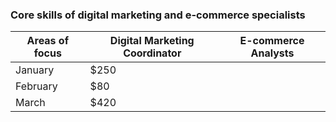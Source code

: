 ### Core skills of digital marketing and e-commerce specialists

| Areas of focus   | Digital Marketing Coordinator | E-commerce Analysts | 
| ---------------- | ----------------------------- | ------------------- |
| January  | $250    |
| February | $80     |
| March    | $420    |
 